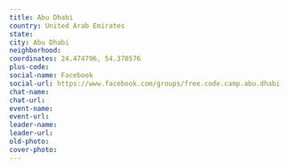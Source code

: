 ```yaml
---
title: Abu Dhabi
country: United Arab Emirates
state: 
city: Abu Dhabi
neighborhood: 
coordinates: 24.474796, 54.370576
plus-code:
social-name: Facebook
social-url: https://www.facebook.com/groups/free.code.camp.abu.dhabi
chat-name:
chat-url:
event-name:
event-url:
leader-name:
leader-url:
old-photo: 
cover-photo:
---
```

